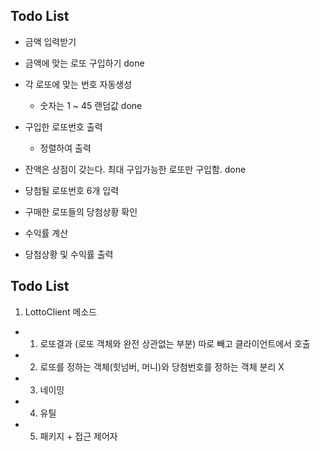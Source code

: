 ## Todo List

- 금액 입력받기
- 금액에 맞는 로또 구입하기
    done
- 각 로또에 맞는 번호 자동생성
    - 숫자는 1 ~ 45 랜덤값
    done
- 구입한 로또번호 출력
  - 정렬하여 출력

- 잔액은 상점이 갖는다. 최대 구입가능한 로또만 구입함.
    done
    
- 당첨될 로또번호 6개 입력
- 구매한 로또들의 당첨상황 확인
- 수익률 계산
- 당첨상황 및 수익률 출력


## Todo List
1. LottoClient 메소드 

- 1) 로또결과 (로또 객체와 완전 상관없는 부분) 따로 빼고 클라이언트에서 호출
- 2) 로또를 정하는 객체(힛넘버, 머니)와 당첨번호를 정하는 객체 분리 X
- 3) 네이밍
- 4) 유틸
- 5) 패키지 + 접근 제어자